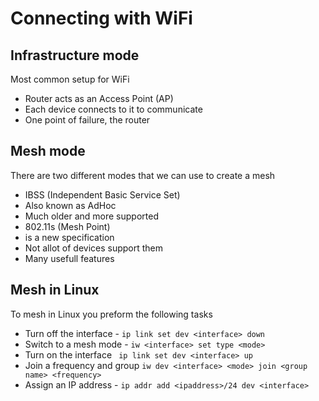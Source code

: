 # Connecting with WiFi

## Infrastructure mode
 Most common setup for WiFi
* Router acts as an Access Point (AP)
* Each device connects to it to communicate
* One point of failure, the router

## Mesh mode

There are two different modes that we can use to create a mesh

* IBSS (Independent Basic Service Set)
 * Also known as AdHoc 
 * Much older and more supported
* 802.11s (Mesh Point)
 * is a new specification 
 * Not allot of devices support them
 * Many usefull features
 
 
## Mesh in Linux

To mesh in Linux you preform the following tasks

* Turn off the interface - `ip link set dev <interface> down`
* Switch to a mesh mode - `iw <interface> set type <mode>`
* Turn on the interface ` ip link set dev <interface> up`
* Join a frequency and group `iw dev <interface> <mode> join <group name> <frequency>`
* Assign an IP address - `ip addr add <ipaddress>/24 dev <interface>`
